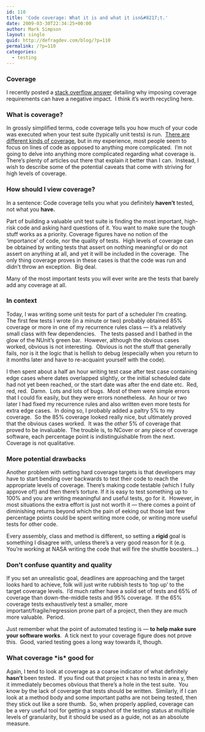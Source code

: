 ```yaml
---
id: 110
title: 'Code coverage: What it is and what it isn&#8217;t.'
date: 2009-03-30T22:34:25+00:00
author: Mark Simpson
layout: single
guid: http://defragdev.com/blog/?p=110
permalink: /?p=110
categories:
  - testing
---
```

### Coverage

I recently posted a [stack overflow answer](http://stackoverflow.com/questions/695811/pitfalls-of-code-coverage/695888#695888) detailing why imposing coverage requirements can have a negative impact.  I think it&#8217;s worth recycling here.

### What is coverage?

<div class="post-text">
  <p>
    In grossly simplified terms, code coverage tells you how much of your code was executed when your test suite (typically unit tests) is run.  <a href="http://en.wikipedia.org/wiki/Code_coverage">There are different kinds of coverage</a>, but in my experience, most people seem to focus on lines of code as opposed to anything more complicated.  I&#8217;m not going to delve into anything more complicated regarding what coverage is.  There&#8217;s plenty of articles out there that explain it better than I can.  Instead, I wish to describe some of the potential caveats that come with striving for high levels of coverage.
  </p>
  
  <h3>
    How should I view coverage?
  </h3>
  
  <p>
    In a sentence: Code coverage tells you what you definitely <strong>haven&#8217;t</strong> tested, not what you <strong>have.<br /> </strong>
  </p>
  
  <p>
    Part of building a valuable unit test suite is finding the most important, high-risk code and asking hard questions of it. You want to make sure the tough stuff works as a priority. Coverage figures have no notion of the &#8216;importance&#8217; of code, nor the quality of tests.  High levels of coverage can be obtained by writing tests that assert on nothing meaningful or do not assert on anything at all, and yet it will be included in the coverage.  The only thing coverage proves in these cases is that the code was run and didn&#8217;t throw an exception.  Big deal.
  </p>
  
  <p>
    Many of the most important tests you will ever write are the tests that barely add any coverage at all.
  </p>
  
  <h3>
    In context
  </h3>
  
  <p>
    Today, I was writing some unit tests for part of a scheduler I&#8217;m creating.  The first few tests I wrote (in a minute or two) probably obtained 85% coverage or more in one of my recurrence rules class &#8212; it&#8217;s a relatively small class with few dependencies.   The tests passed and I bathed in the glow of the NUnit&#8217;s green bar.  However, although the obvious cases worked, obvious is not interesting.  Obvious is not the stuff that generally fails, nor is it the logic that is hellish to debug (especially when you return to it months later and have to re-acquaint yourself with the code).
  </p>
  
  <p>
    I then spent about a half an hour writing test case after test case containing edge cases where dates overlapped slightly, or the initial scheduled date had not yet been reached, or the start date was after the end date etc.  Red, red, red.  Damn.  Lots and lots of bugs.  Most of them were simple errors that I could fix easily, but they were errors nonetheless.  An hour or two later I had fixed my recurrence rules and also written even more tests for extra edge cases.  In doing so, I probably added a paltry 5% to my coverage.  So the 85% coverage looked really nice, but ultimately proved that the obvious cases worked.  It was the <em>other</em> 5% of coverage that proved to be invaluable.  The trouble is, to NCover or any piece of coverage software, each percentage point is indistinguishable from the next.  Coverage is not qualitative.
  </p>
  
  <h3>
    More potential drawbacks
  </h3>
  
  <p>
    Another problem with setting hard coverage targets is that developers may have to start bending over backwards to test their code to reach the appropriate levels of coverage. There&#8217;s making code testable (which I fully approve of!) and then there&#8217;s torture. If it is easy to test something up to 100% and you are writing meaningful and useful tests, go for it.  However, in most situations the extra effort is just not worth it &#8212; there comes a point of diminishing returns beyond which the pain of eeking out those last few percentage points could be spent writing more code, or writing more useful tests for other code.
  </p>
  
  <p>
    Every assembly, class and method is different, so setting a <strong>rigid </strong>goal is something I disagree with, unless there&#8217;s a very good reason for it (e.g. You&#8217;re working at NASA writing the code that will fire the shuttle boosters&#8230;)
  </p>
  
  <h3>
    Don&#8217;t confuse quantity and quality
  </h3>
  
  <p>
    If you set an unrealistic goal, deadlines are approaching and the target looks hard to achieve, folk will just write rubbish tests to &#8216;top up&#8217; to the target coverage levels.  I&#8217;d much rather have a solid set of tests and 65% of coverage than down-the-middle tests and 95% coverage.  If the 65% coverage tests exhaustively test a smaller, more important/fragile/regression prone part of a project, then they are much more valuable.  Period.
  </p>
  
  <p>
    Just remember what the point of automated testing is &#8212; <strong>to help make sure your software works</strong>.  A tick next to your coverage figure does not prove this.  Good, varied testing goes a long way towards it, though.
  </p>
  
  <h3>
    What coverage *is* good for
  </h3>
  
  <p>
    Again, I tend to look at coverage as a coarse indicator of what definitely <strong>hasn&#8217;t</strong> been tested.  If you find out that project x has no tests in area y, then it immediately becomes obvious that there&#8217;s a hole in the test suite.  You know by the lack of coverage that tests should be written.  Similarly, if I can look at a method body and some important paths are not being tested, then they stick out like a sore thumb.  So, when properly applied, coverage can be a very useful tool for getting a snapshot of the testing status at multiple levels of granularity, but it should be used as a guide, not as an absolute measure.</div>